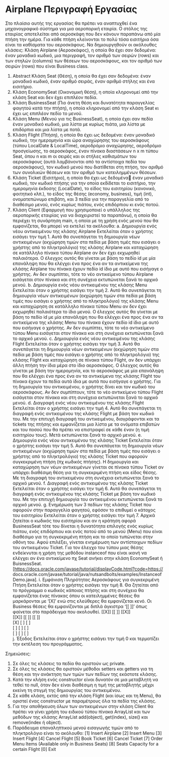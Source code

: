 # Airplane  Περιγραφή Εργασίας
Στο πλαίσιο αυτής της εργασίας θα πρέπει να αναπτυχθεί ένα μηχανογραφικό σύστημα για μια αεροπορική εταιρία. Ο στόλος της εταιρίας αποτελείται από αεροσκάφη που δεν κάνουν παραπάνω από μία πτήση την ημέρα. Για κάθε πτήση κλείνονται το πολύ τόσα εισιτήρια όσα είναι τα καθίσματα του αεροσκάφους. Να δημιουργηθούν οι ακόλουθες κλάσεις:
Κλάση Airplane (Αεροσκάφος), η οποία θα έχει σαν δεδομένα: έναν μοναδικό κωδικό, μια περιγραφή, τον αριθμό των σειρών (rows) και των στηλών (columns) των θέσεων του αεροσκάφους, και τον αριθμό των σειρών (rows) που είναι Business class.
1.	Abstract Κλάση Seat (Θέση), η οποία θα έχει σαν δεδομένα: έναν μοναδικό κωδικό, έναν αριθμό σειράς, έναν αριθμό στήλης και ένα εισιτήριο.
2.	Κλάση EconomySeat (Οικονομική θέση), η οποία κληρονομεί από την κλάση Seat και δεν έχει επιπλέον πεδία.
3.	Κλάση BusinessSeat (Πιο άνετη θέση και δυνατότητα παραγγελίας φαγητού κατά την πτήση), η οποία κληρονομεί από την κλάση Seat κι έχει ως επιπλέον πεδίο το μενού.
4.	Κλάση Menu (Μενού για τις BusinessSeat), η οποία έχει σαν πεδία έναν μοναδικό κωδικό, μια λίστα με κυρίως πιάτα, μια λίστα με επιδόρπια και μια λίστα με ποτά.
5.	Κλάση Flight (Πτήση), η οποία θα έχει ως δεδομένα: έναν μοναδικό κωδικό, την ημερομηνία και ώρα αναχώρησης του αεροσκάφους (τύπου LocalDate & LocalTime), αεροδρόμιο αναχώρησης, αεροδρόμιο προσγείωσης, το αεροσκάφος, έναν πίνακα διαστάσεων n x m τύπου Seat, όπου n και m οι σειρές και οι στήλες καθισμάτων του αεροσκάφους (αυτά λαμβάνονται από τα αντίστοιχα πεδία του αεροσκάφους), τον κωδικό μενού που διατίθεται στη πτήση, τον αριθμό των συνολικών θέσεων και τον αριθμό των κατειλημμένων θέσεων.
6.	Κλάση Ticket (Εισιτήριο), η οποία θα έχει ως δεδομένα έναν μοναδικό κωδικό, τον κωδικό πτήσης για την οποία  εκδίδεται  το  εισιτήριο, την  ημερομηνία  έκδοσης (LocalDate),  το  είδος  του  εισιτηρίου  (κανονικό, φοιτητικό κλπ.), το είδος της θέσης (economy, business), τιμή (int), ονοματεπώνυμο επιβάτη, και 3 πεδία για την παραγγελία από το διαθέσιμο μενού, ενός κυρίως πιάτου, ενός επιδόρπιου κι ενός ποτού.
8.	Κλάση Client (Εφαρμογή που χρησιμοποιεί ο υπάλληλος της αεροπορικής εταιρίας για να διαχειριστεί τα παραπάνω), η οποία θα περιέχει τη συνάρτηση main, η οποία µε τη χρήση ενός μενού που θα εμφανίζεται, θα μπορεί να εκτελεί τα ακόλουθα:
a.	Δημιουργία ενός νέου αντικειμένου της κλάσης Airplane
Εκτελείται όταν ο χρήστης εισάγει την τιμή 1. Αυτό θα συνεπάγεται τη δημιουργία νέων αντικειμένων (εκχώρηση τιμών στα πεδία µε βάση τιμές που εισάγει ο χρήστης από το πληκτρολόγιο) της κλάσης Airplane και καταχώρηση σε κατάλληλο πίνακα τύπου Airplane αν δεν έχει εκχωρηθεί παλαιότερα. Ο έλεγχος αυτός θα γίνεται µε βάση το πεδίο id µε µία επανάληψη που θα ελέγχει ένα προς ένα αν τα αντικείμενα της κλάσης Airplane του πίνακα έχουν πεδίο id ίδιο µε αυτό που εισήγαγε ο χρήστης. Αν δεν συμπίπτει, τότε το νέο αντικείμενο τύπου Airplane εισάγεται στον πίνακα και στη συνέχεια εκτυπώνεται ξανά το αρχικό μενού.
b.	Δημιουργία ενός νέου αντικειμένου της κλάσης Menu
Εκτελείται όταν ο χρήστης εισάγει την τιμή 2. Αυτό θα συνεπάγεται τη δημιουργία νέων αντικειμένων (εκχώρηση τιμών στα πεδία µε βάση τιμές που εισάγει ο χρήστης από το πληκτρολόγιο) της κλάσης Menu και καταχώρηση σε κατάλληλο πίνακα τύπου Menu αν δεν έχει εκχωρηθεί παλαιότερα το ίδιο μενού. Ο έλεγχος αυτός θα γίνεται µε βάση το πεδίο id µε µία επανάληψη που θα ελέγχει ένα προς ένα αν τα αντικείμενα της κλάσης Menu του πίνακα έχουν πεδίο id ίδιο µε αυτό που εισήγαγε ο χρήστης. Αν δεν συμπίπτει, τότε το νέο αντικείμενο τύπου Menu εισάγεται στον πίνακα και στη συνέχεια εκτυπώνεται ξανά το αρχικό μενού.
c.	Δημιουργία ενός νέου αντικειμένου της κλάσης Flight
Εκτελείται όταν ο χρήστης εισάγει την τιμή 3. Αυτό θα συνεπάγεται τη δημιουργία νέων αντικειμένων (εκχώρηση τιμών στα πεδία µε βάση τιμές που εισάγει ο χρήστης από το πληκτρολόγιο) της κλάσης Flight και καταχώρηση σε πίνακα τύπου Flight, αν δεν υπάρχει άλλη πτήση την ίδια μέρα στο ίδιο αεροσκάφος. Ο έλεγχος αυτός θα γίνεται µε βάση την ημερομηνία, και το αεροσκάφος µε µία επανάληψη που θα ελέγχει ένα προς ένα αν τα αντικείμενα της κλάσης Flight του πίνακα έχουν τα πεδία αυτά ίδια µε αυτά που εισήγαγε ο χρήστης. Για τη δημιουργία του αντικειμένου, ο χρήστης δίνει και τον κωδικό του αεροσκάφους. Αν δεν συμπίπτουν, τότε το νέο αντικείμενο τύπου Flight εισάγεται στον πίνακα και στη συνέχεια εκτυπώνεται ξανά το αρχικό μενού.
d.	Διαγραφή ενός νέου αντικειμένου της κλάσης Flight
Εκτελείται όταν ο χρήστης εισάγει την τιμή 4. Αυτό θα συνεπάγεται τη διαγραφή ενός αντικειμένου της κλάσης Flight με βάση τον  κωδικό  του.  Με την επιτυχή διαγραφή  του αντικειμένου, διαγράφονται και τα tickets της πτήσης και εμφανίζεται μια λίστα με τα ονόματα επιβατών και του ποσού που θα πρέπει να επιστραφεί σε κάθε έναν (η τιμή εισιτηρίου τους). Μετά εκτυπώνεται ξανά το αρχικό μενού.
e.	Δημιουργία ενός νέου αντικειμένου της κλάσης Ticket
Εκτελείται όταν ο χρήστης εισάγει την τιμή 5. Αυτό θα συνεπάγεται τη δημιουργία νέων αντικειμένων (εκχώρηση τιμών στα πεδία µε βάση τιμές που εισάγει ο χρήστης από το πληκτρολόγιο) της κλάσης Ticket που αφορούν συγκεκριμένη πτήση (πχ κωδικός πτήσης). Η δημιουργία και καταχώρηση των νέων αντικειμένων γίνεται σε πίνακα τύπου Ticket αν υπάρχει διαθέσιμη θέση για τη συγκεκριμένη πτήση και είδος θέσης. Με τη διαγραφή του αντικειμένου στη συνέχεια εκτυπώνεται ξανά το αρχικό μενού.
f.	Διαγραφή ενός αντικειμένου της κλάσης Ticket
Εκτελείται όταν ο χρήστης εισάγει την τιμή 6. Αυτό θα συνεπάγεται τη διαγραφή ενός αντικειμένου της κλάσης Ticket με βάση τον  κωδικό  του.  Με την επιτυχή δημιουργία  του αντικειμένου εκτυπώνεται ξανά το αρχικό μενού.
g.	Ενημέρωση των 3 πεδίων της κλάσης Ticket που αφορούν στην παραγγελία φαγητού, εφόσον το επιθυμεί ο κάτοχος του εισιτηρίου
Εκτελείται όταν ο χρήστης εισάγει την τιμή 7. Αρχικά ζητείται ο κωδικός του εισιτηρίου και αν η κράτηση αφορά BusinessSeat τότε του δίνεται η δυνατότητα επιλογής ενός κυρίως πιάτου, ενός επιδόρπιου και ενός ποτού από το μενού (Menu) που είναι διαθέσιμο για τη συγκεκριμένη πτήση και το οποίο τυπώνεται στην οθόνη του. Αφού επιλέξει, γίνεται ενημέρωση των αντίστοιχων πεδίων του αντικειμένου Ticket. Για τον έλεγχο του τύπου μιας θέσης ενδείκνυται η χρήση της μεθόδου instanceof που είναι ικανή να ελέγχει αν ένα αντικείμενο πχ Seat ανήκει στην κλάση EconomySeat ή BuisnessSeat. [https://docs.oracle.com/javase/tutorial/displayCode.html?code=https:// docs.oracle.com/javase/tutorial/java/nutsandbolts/examples/InstanceofDemo.java].
i.	Εμφάνιση Πληρότητας Αεροσκάφους για συγκεκριμένη Πτήση
Εκτελείται όταν ο χρήστης εισάγει την τιμή 8. Θα ζητείται από το πρόγραμμα ο κωδικός κάποιας πτήσης και στη συνέχεια θα εμφανίζεται ένας πίνακας όπου οι κατειλημμένες θέσεις θα μαρκάρονται με ‘[Χ]’ ενώ στις ελεύθερες θα εμφανίζεται κενό. Οι Business θέσεις θα εμφανίζονται με διπλά άγκιστρα ‘[[ ]]’ όπως φαίνεται στο παράδειγμα που ακολουθεί.
[[Χ]] [[  ]] [[Χ]]   
[[Χ]] [[  ]] [[  ]]   
 [Χ]    [  ]    [  ]   
 [  ]    [  ]    [ ]   
 [  ]    [  ]    [  ]   
j.	Έξοδος
Εκτελείται όταν ο χρήστης εισάγει την τιμή 0 και τερματίζει την εκτέλεση του προγράμματος.



Σημειώσεις:
1.	Σε όλες τις κλάσεις τα πεδία θα οριστούν ως private.
2.	Σε όλες τις κλάσεις θα οριστούν μέθοδοι setters και getters για τη θέση και την ανάκτηση των τιμών των πεδίων της εκάστοτε κλάσης.
3.	Κατά την κλήση ενός constructor είναι δυνατόν σε μια μεταβλητή να τεθεί το null, όταν δεν είναι διαθέσιμη η τιμή της μεταβλητής μέχρι εκείνη τη στιγμή της δημιουργίας του αντικειμένου.
4.	Σε κάθε κλάση, εκτός από την κλάση Flight (και ίσως και τη Menu), θα οριστεί ένας constructor με παραμέτρους όλα τα πεδία της κλάσης.
5.	Για την αποθήκευση όλων των αντικειμένων στην κλάση Client θα πρέπει να γίνει χρήση του ειδικού τύπου πίνακα ArrayList και των μεθόδων της κλάσης ArrayList add(object), get(index), size() και remove(index ή object).
6.	Παράδειγμα επαναληπτικού μενού εισαγωγής τιμών από το πληκτρολόγιο είναι το ακόλουθο:
[1] Insert Airplane
[2] Insert Menu
[3] Insert Flight
[4] Cancel Flight
[5] Book Ticket
[6] Cancel Ticket
[7] Order Menu Items (Available only in Business Seats) [8] Seats Capacity for a certain Flight
[0] Exit

